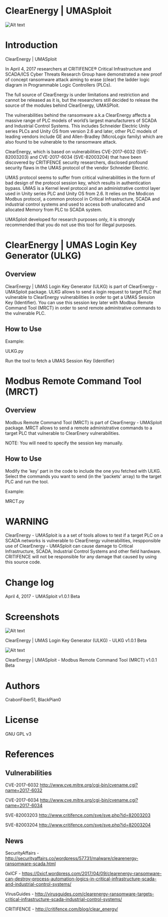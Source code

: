 ClearEnergy | UMASploit
============

![Alt text](https://0xicf.files.wordpress.com/2017/04/clearenergy-banner.jpg?w=676 "ClearEnergy - UMASploit")




Introduction
============
ClearEnergy | UMASploit

In April 4, 2017 researchers at CRITIFENCE® Critical Infrastructure and SCADA/ICS Cyber Threats Research Group have demonstrated a new proof of concept ransomware attack aiming to erase (clear) the ladder logic diagram in Programmable Logic Controllers (PLCs). 

The full source of ClearEnergy is under limitations and restriction and cannot be released as it is,
but the researchers still decided to release the source of the modules behind ClearEnergy, UMASPloit.

The vulnerabilities behind the ransomware a.k.a ClearEnergy affects a massive range of PLC models of world’s largest manufacturers of SCADA and Industrial Control Systems. This includes Schneider Electric Unity series PLCs and Unity OS from version 2.6 and later, other PLC models of leading vendors include GE and Allen-Bradley (MicroLogix family) which are also found to be vulnerable to the ransomware attack.

ClearEnergy, which is based on vulnerabilities CVE-2017-6032 (SVE-82003203) and CVE-2017-6034 (SVE-82003204) that have been discovered by CRITIFENCE security researchers, disclosed profound security flaws in the UMAS protocol of the vendor Schneider Electric. 

UMAS protocol seems to suffer from critical vulnerabilities in the form of bad design of the protocol session key, which results in authentication bypass. UMAS is a Kernel level protocol and an administrative control layer used in Unity series PLC and Unity OS from 2.6. It relies on the Modicon Modbus protocol, a common protocol in Critical Infrastructure, SCADA and industrial control systems and used to access both unallocated and allocated Memory from PLC to SCADA system.




UMASploit developed for research purposes only, it is strongly recommended that you do not use this tool for illegal purposes. 





ClearEnergy | UMAS Login Key Generator (ULKG)
============

Overview
-
ClearEnergy | UMAS Login Key Generator (ULKG) is part of ClearEnergy - UMASploit package. ULKG allows to send a login request to target PLC that vulnerable to ClearEnergy vulnerabilities in order to get a UMAS Session Key (Identifier). You can use this session key later with Modbus Remote Command Tool (MRCT) in order to send remote adminitrative commands to the vulnerable PLC.


How to Use
-

Example:

ULKG.py

Run the tool to fetch a UMAS Session Key (Identifier)



Modbus Remote Command Tool (MRCT)
============

Overview
-
Modbus Remote Command Tool (MRCT) is part of ClearEnergy - UMASploit package. MRCT allows to send a remote administrative commands to a target PLC that vulnerable to ClearEnery vulnerabilities.

NOTE: You will need to specify the session key manually.

How to Use
-

Modify the 'key' part in the code to include the one you fetched with ULKG.
Select the commands you want to send (in the 'packets' array) to the target PLC and run the tool.

Example:

MRCT.py


WARNING
============
ClearEnergy - UMASploit is a a set of tools allows to test if a target PLC on a SCADA networks is vulnerable to ClearEnergy vulnerabilities, irespponsible use of ClearEnergy - UMASploit can cause damage to Critical Infrastructure, SCADA, Industrial Control Systems and other field hardware. CRITIFENCE will not be responsible for any damage that caused by using this source code.



Change log
============
April 4, 2017 - UMASploit v1.0.1 Beta


Screenshots
============

![Alt text](https://0xicf.files.wordpress.com/2017/04/ulkg.jpg "UMAS Login Key Generator (ULKG)")

ClearEnergy | UMAS Login Key Generator (ULKG) - ULKG v1.0.1 Beta


![Alt text](https://0xicf.files.wordpress.com/2017/04/mrct1.jpg "Modbus Remote Command Tool (MRCT)")

ClearEnergy | UMASploit - Modbus Remote Command Tool (MRCT) v1.0.1 Beta




Authors
============

CrabonFiber51, BlackPian0


License
============
GNU GPL v3



References
============



Vulnerabilities
-

CVE-2017-6032
http://www.cve.mitre.org/cgi-bin/cvename.cgi?name=2017-6032

CVE-2017-6034
http://www.cve.mitre.org/cgi-bin/cvename.cgi?name=2017-6034

SVE-82003203
http://www.critifence.com/sve/sve.php?id=82003203

SVE-82003204
http://www.critifence.com/sve/sve.php?id=82003204



News
-

SecurityAffairs - http://securityaffairs.co/wordpress/57731/malware/clearenergy-ransomware-scada.html

0xICF - https://0xicf.wordpress.com/2017/04/09/clearenergy-ransomware-can-destroy-process-automation-logics-in-critical-infrastructure-scada-and-industrial-control-systems/

VirusGuides - http://virusguides.com/clearenergy-ransomware-targets-critical-infrastructure-scada-industrial-control-systems/

CRITIFENCE - http://critifence.com/blog/clear_energy/

